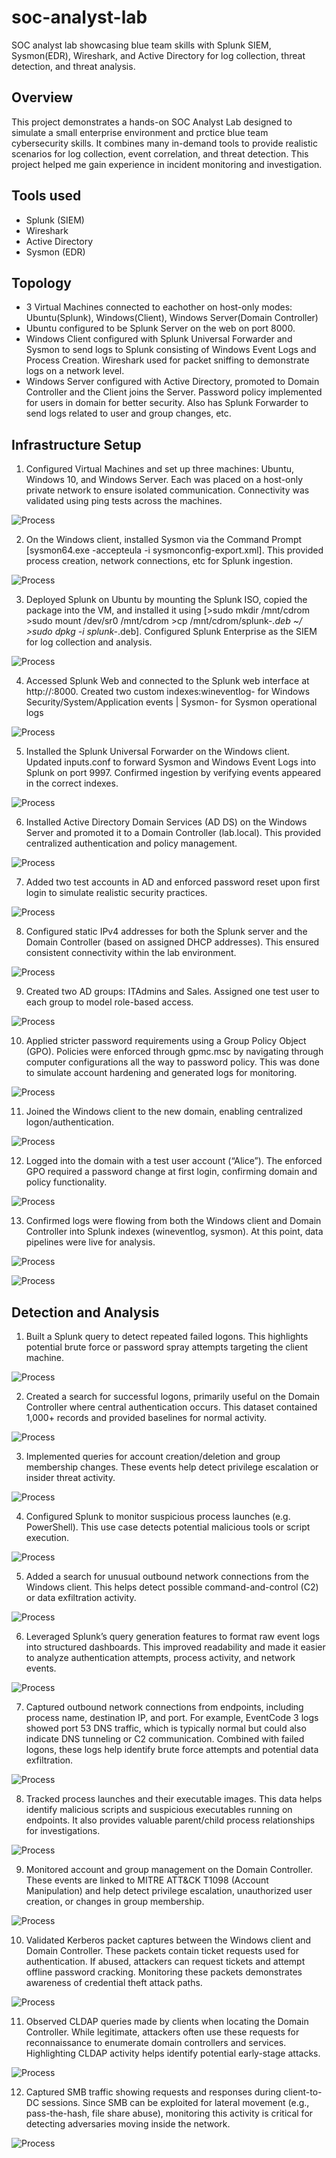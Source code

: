 # soc-analyst-lab
SOC analyst lab showcasing blue team skills with Splunk SIEM, Sysmon(EDR), Wireshark, and Active Directory for log collection, threat detection, and threat analysis.

## Overview
This project demonstrates a hands-on SOC Analyst Lab designed to simulate a small enterprise environment and prctice blue team cybersecurity skills. It combines many in-demand tools to provide realistic scenarios for log collection, event correlation, and threat detection. This project helped me gain experience in incident monitoring and investigation.

## Tools used
- Splunk (SIEM) 
- Wireshark
- Active Directory
- Sysmon (EDR)
  
## Topology
- 3 Virtual Machines connected to eachother on host-only modes: Ubuntu(Splunk), Windows(Client), Windows Server(Domain Controller)
- Ubuntu configured to be Splunk Server on the web on port 8000.
- Windows Client configured with Splunk Universal Forwarder and Sysmon to send logs to Splunk consisting of Windows Event Logs and Process Creation. Wireshark used for packet sniffing to demonstrate logs on a network level.
- Windows Server configured with Active Directory, promoted to Domain Controller and the Client joins the Server. Password policy implemented for users in domain for better security. Also has Splunk Forwarder to send logs related to user and group changes, etc.

## Infrastructure Setup
1. Configured Virtual Machines and set up three machines: Ubuntu, Windows 10, and Windows Server. Each was placed on a host-only private network to ensure isolated communication. Connectivity was validated using ping tests across the machines.

![Process](./Screenshots/Picture1.png)

2. On the Windows client, installed Sysmon via the Command Prompt [sysmon64.exe -accepteula -i sysmonconfig-export.xml]. This provided process creation, network connections, etc for Splunk ingestion.

![Process](./Screenshots/Picture2.png)

3. Deployed Splunk on Ubuntu by mounting the Splunk ISO, copied the package into the VM, and installed it using [>sudo mkdir /mnt/cdrom >sudo mount /dev/sr0 /mnt/cdrom >cp /mnt/cdrom/splunk-*.deb ~/ >sudo dpkg -i splunk-*.deb]. Configured Splunk Enterprise as the SIEM for log collection and analysis.

![Process](./Screenshots/Picture3.png)

4. Accessed Splunk Web and connected to the Splunk web interface at http://:8000. Created two custom indexes:wineventlog- for Windows Security/System/Application events | Sysmon- for Sysmon operational logs

![Process](./Screenshots/Picture4.png)

5. Installed the Splunk Universal Forwarder on the Windows client. Updated inputs.conf to forward Sysmon and Windows Event Logs into Splunk on port 9997. Confirmed ingestion by verifying events appeared in the correct indexes.

![Process](./Screenshots/Picture5.png)

6. Installed Active Directory Domain Services (AD DS) on the Windows Server and promoted it to a Domain Controller (lab.local). This provided centralized authentication and policy management.

![Process](./Screenshots/Picture6.png)

7. Added two test accounts in AD and enforced password reset upon first login to simulate realistic security practices.

![Process](./Screenshots/Picture7.png)

8. Configured static IPv4 addresses for both the Splunk server and the Domain Controller (based on assigned DHCP addresses). This ensured consistent connectivity within the lab environment.

![Process](./Screenshots/Picture8.png)

9. Created two AD groups: ITAdmins and Sales. Assigned one test user to each group to model role-based access.

![Process](./Screenshots/Picture9.png)

10. Applied stricter password requirements using a Group Policy Object (GPO). Policies were enforced through gpmc.msc by navigating through computer configurations all the way to password policy. This was done to simulate account hardening and generated logs for monitoring.

![Process](./Screenshots/Picture10.png)

11. Joined the Windows client to the new domain, enabling centralized logon/authentication.

![Process](./Screenshots/Picture11.png)

12. Logged into the domain with a test user account (“Alice”). The enforced GPO required a password change at first login, confirming domain and policy functionality.

![Process](./Screenshots/Picture12.png)

13. Confirmed logs were flowing from both the Windows client and Domain Controller into Splunk indexes (wineventlog, sysmon). At this point, data pipelines were live for analysis.

![Process](./Screenshots/Picture13.png)

![Process](./Screenshots/Picture14.png)

## Detection and Analysis
1. Built a Splunk query to detect repeated failed logons. This highlights potential brute force or password spray attempts targeting the client machine.

![Process](./Screenshots/Picture15.png)

2. Created a search for successful logons, primarily useful on the Domain Controller where central authentication occurs. This dataset contained 1,000+ records and provided baselines for normal activity.

![Process](./Screenshots/Picture16.png)

3. Implemented queries for account creation/deletion and group membership changes. These events help detect privilege escalation or insider threat activity.

![Process](./Screenshots/Picture17.png)

4. Configured Splunk to monitor suspicious process launches (e.g. PowerShell). This use case detects potential malicious tools or script execution.

![Process](./Screenshots/Picture18.png)

5. Added a search for unusual outbound network connections from the Windows client. This helps detect possible command-and-control (C2) or data exfiltration activity.

![Process](./Screenshots/Picture19.png)

6. Leveraged Splunk’s query generation features to format raw event logs into structured dashboards. This improved readability and made it easier to analyze authentication attempts, process activity, and network events.

![Process](./Screenshots/Picture20.png)

7. Captured outbound network connections from endpoints, including process name, destination IP, and port. For example, EventCode 3 logs showed port 53 DNS traffic, which is typically normal but could also indicate DNS tunneling or C2 communication. Combined with failed logons, these logs help identify brute force attempts and potential data exfiltration.

![Process](./Screenshots/Picture21.png)

8. Tracked process launches and their executable images. This data helps identify malicious scripts and suspicious executables running on endpoints. It also provides valuable parent/child process relationships for investigations.

![Process](./Screenshots/Picture22.png)

9. Monitored account and group management on the Domain Controller. These events are linked to MITRE ATT&CK T1098 (Account Manipulation) and help detect privilege escalation, unauthorized user creation, or changes in group membership.

![Process](./Screenshots/Picture23.png)

10. Validated Kerberos packet captures between the Windows client and Domain Controller. These packets contain ticket requests used for authentication. If abused, attackers can request tickets and attempt offline password cracking. Monitoring these packets demonstrates awareness of credential theft attack paths.

![Process](./Screenshots/Picture24.png)

11. Observed CLDAP queries made by clients when locating the Domain Controller. While legitimate, attackers often use these requests for reconnaissance to enumerate domain controllers and services. Highlighting CLDAP activity helps identify potential early-stage attacks.

![Process](./Screenshots/Picture25.png)

12. Captured SMB traffic showing requests and responses during client-to-DC sessions. Since SMB can be exploited for lateral movement (e.g., pass-the-hash, file share abuse), monitoring this activity is critical for detecting adversaries moving inside the network.

![Process](./Screenshots/Picture26.png)
